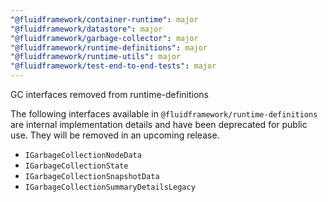 ```yaml
---
"@fluidframework/container-runtime": major
"@fluidframework/datastore": major
"@fluidframework/garbage-collector": major
"@fluidframework/runtime-definitions": major
"@fluidframework/runtime-utils": major
"@fluidframework/test-end-to-end-tests": major
---
```


GC interfaces removed from runtime-definitions

The following interfaces available in `@fluidframework/runtime-definitions` are internal implementation details and have been deprecated for public use. They will be removed in an upcoming release.

-   `IGarbageCollectionNodeData`
-   `IGarbageCollectionState`
-   `IGarbageCollectionSnapshotData`
-   `IGarbageCollectionSummaryDetailsLegacy`
